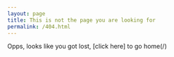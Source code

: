 ```yaml
---
layout: page
title: This is not the page you are looking for
permalink: /404.html
---
```


Opps, looks like you got lost, [click here] to go home(/)